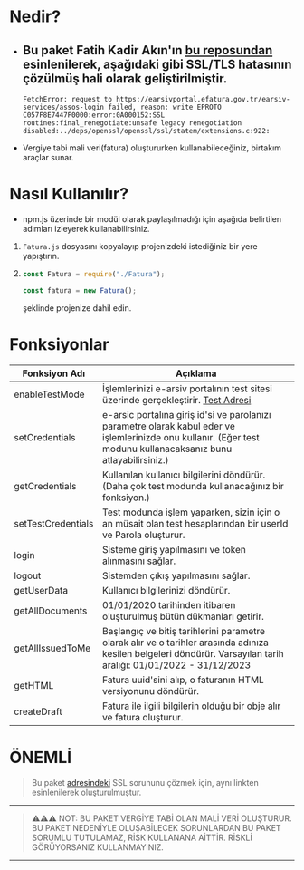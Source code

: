 # Nedir?

- ## Bu paket Fatih Kadir Akın'ın [bu reposundan](https://github.com/f/fatura) esinlenilerek, aşağıdaki gibi SSL/TLS hatasının çözülmüş hali olarak geliştirilmiştir.
  ```console
  FetchError: request to https://earsivportal.efatura.gov.tr/earsiv-services/assos-login failed, reason: write EPROTO C057F8E7447F0000:error:0A000152:SSL routines:final_renegotiate:unsafe legacy renegotiation disabled:../deps/openssl/openssl/ssl/statem/extensions.c:922:
  ```
- Vergiye tabi mali veri(fatura) oluştururken kullanabileceğiniz, birtakım araçlar sunar.

# Nasıl Kullanılır?

- npm.js üzerinde bir modül olarak paylaşılmadığı için aşağıda belirtilen adımları izleyerek kullanabilirsiniz.

1. `Fatura.js` dosyasını kopyalayıp projenizdeki istediğiniz bir yere yapıştırın.
2. ```javascript
   const Fatura = require("./Fatura");

   const fatura = new Fatura();
   ```

   şeklinde projenize dahil edin.

# Fonksiyonlar

<table>
<thead>

<tr> <th>Fonksiyon Adı</th><th>Açıklama</th></tr>
</thead>
<tbody>
    <tr>
        <td>enableTestMode</td>
        <td>İşlemlerinizi e-arsiv portalının test sitesi üzerinde gerçekleştirir. <a href="https://earsivportaltest.efatura.gov.tr/earsiv-services">Test Adresi</a></td>
    </tr>
    <tr>
        <td>setCredentials</td>
        <td>e-arsic portalına giriş id'si ve parolanızı parametre olarak kabul eder ve işlemlerinizde onu kullanır. (Eğer test modunu kullanacaksanız bunu atlayabilirsiniz.)</td>
    </tr>
    <tr>
        <td>getCredentials</td>
        <td>Kullanılan kullanıcı bilgilerini döndürür. (Daha çok test modunda kullanacağınız bir fonksiyon.)</td>
    </tr>
    <tr>
        <td>setTestCredentials</td>
        <td>Test modunda işlem yaparken, sizin için o an müsait olan test hesaplarından bir userId ve Parola oluşturur.</td>
    </tr>
    <tr>
        <td>login</td>
        <td>Sisteme giriş yapılmasını ve token alınmasını sağlar.</td>
    </tr>
    <tr>
        <td>logout</td>
        <td>Sistemden çıkış yapılmasını sağlar.</td>
    </tr>
    <tr>
        <td>getUserData</td>
        <td>Kullanıcı bilgilerinizi döndürür.</td>
    </tr>
    <tr>
        <td>getAllDocuments</td>
        <td>01/01/2020 tarihinden itibaren oluşturulmuş bütün dükmanları getirir.</td>
    </tr>
    <tr>
        <td>getAllIssuedToMe</td>
        <td>Başlangıç ve bitiş tarihlerini parametre olarak alır ve o tarihler arasında adınıza kesilen belgeleri döndürür. Varsayılan tarih aralığı: 01/01/2022 - 31/12/2023</td>
    </tr>
    <tr>
        <td>getHTML</td>
        <td>Fatura uuid'sini alıp, o faturanın HTML versiyonunu döndürür.</td>
    </tr>
    <tr>
        <td>createDraft</td>
        <td>Fatura ile ilgili bilgilerin olduğu bir obje alır ve fatura oluşturur.</td>
    </tr>

</tbody>
</table>

# ÖNEMLİ

> Bu paket [adresindeki](https://github.com/f/fatura) SSL sorununu çözmek için, aynı linkten esinlenilerek oluşturulmuştur.

---

> ⚠⚠⚠ NOT: BU PAKET VERGİYE TABİ OLAN MALİ VERİ OLUŞTURUR. BU PAKET NEDENİYLE OLUŞABİLECEK SORUNLARDAN BU PAKET SORUMLU TUTULAMAZ, RİSK KULLANANA AİTTİR. RİSKLİ GÖRÜYORSANIZ KULLANMAYINIZ.

---
